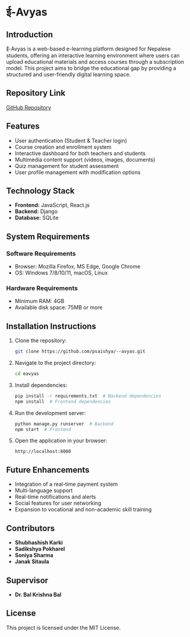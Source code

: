 # ई-Avyas

## Introduction
ई-Avyas is a web-based e-learning platform designed for Nepalese students, offering an interactive learning environment where users can upload educational materials and access courses through a subscription model. This project aims to bridge the educational gap by providing a structured and user-friendly digital learning space.

## Repository Link
[GitHub Repository](https://github.com/psaishya/--avyas/tree/main/eavyas)

## Features
- User authentication (Student & Teacher login)
- Course creation and enrollment system
- Interactive dashboard for both teachers and students
- Multimedia content support (videos, images, documents)
- Quiz management for student assessment
- User profile management with modification options

## Technology Stack
- **Frontend:** JavaScript, React.js
- **Backend:** Django
- **Database:** SQLite

## System Requirements
### Software Requirements
- Browser: Mozilla Firefox, MS Edge, Google Chrome
- OS: Windows 7/8/10/11, macOS, Linux

### Hardware Requirements
- Minimum RAM: 4GB
- Available disk space: 75MB or more

## Installation Instructions
1. Clone the repository:
   ```sh
   git clone https://github.com/psaishya/--avyas.git
   ```
2. Navigate to the project directory:
   ```sh
   cd eavyas
   ```
3. Install dependencies:
   ```sh
   pip install -r requirements.txt  # Backend dependencies
   npm install  # Frontend dependencies
   ```
4. Run the development server:
   ```sh
   python manage.py runserver  # Backend
   npm start  # Frontend
   ```
5. Open the application in your browser:
   ```
   http://localhost:8000
   ```

## Future Enhancements
- Integration of a real-time payment system
- Multi-language support
- Real-time notifications and alerts
- Social features for user networking
- Expansion to vocational and non-academic skill training

## Contributors
- **Shubhashish Karki**
- **Sadikshya Pokharel**
- **Soniya Sharma**
- **Janak Sitaula**

## Supervisor
- **Dr. Bal Krishna Bal**

## License
This project is licensed under the MIT License.
